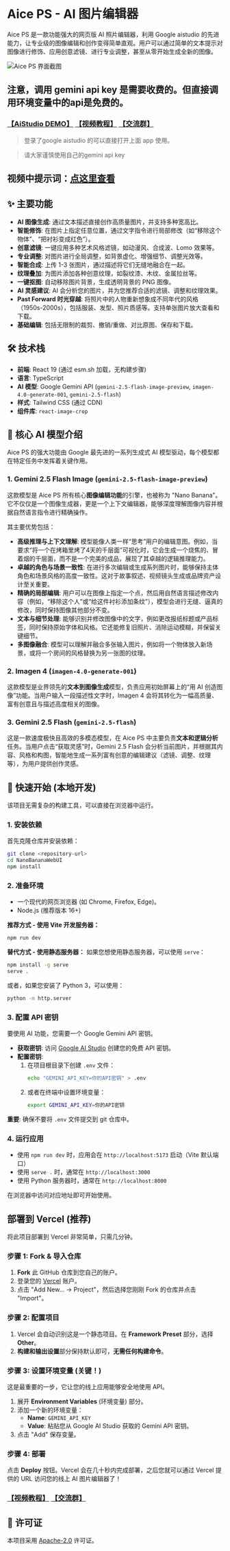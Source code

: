 # Aice PS - AI 图片编辑器

Aice PS 是一款功能强大的网页版 AI 照片编辑器，利用 Google aistudio 的先进能力，让专业级的图像编辑和创作变得简单直观。用户可以通过简单的文本提示对图像进行修饰、应用创意滤镜、进行专业调整，甚至从零开始生成全新的图像。

![Aice PS 界面截图](https://storage.googleapis.com/gweb-developer-goog-blog-assets/images/gemini-2-5-flash-prompt-based-image-editing.original.png)

## 注意，调用 gemini api key 是需要收费的。但直接调用环境变量中的api是免费的。

### [【AiStudio DEMO】](https://ai.studio/apps/drive/1JSVTWc7Pe1GfLLrQcBWPZF_yH_80xUGg)  [【视频教程】](https://www.bilibili.com/video/BV1y6e2z3EDS/)  [【交流群】](https://cnb.cool/fuliai/comfyui/-/issues/11) 

> 登录了google aistudio 的可以直接打开上面 app 使用。

> 请大家谨慎使用自己的gemini api key

## 视频中提示词：[点这里查看](prompt.md)

## ✨ 主要功能

- **AI 图像生成**: 通过文本描述直接创作高质量图片，并支持多种宽高比。
- **智能修饰**: 在图片上指定任意位置，通过文字指令进行局部修改（如“移除这个物体”、“把衬衫变成红色”）。
- **创意滤镜**: 一键应用多种艺术风格滤镜，如动漫风、合成波、Lomo 效果等。
- **专业调整**: 对图片进行全局调整，如背景虚化、增强细节、调整光效等。
- **智能合成**: 上传 1-3 张图片，通过描述将它们无缝地融合在一起。
- **纹理叠加**: 为图片添加各种创意纹理，如裂纹漆、木纹、金属拉丝等。
- **一键抠图**: 自动移除图片背景，生成透明背景的 PNG 图像。
- **AI 灵感建议**: AI 会分析您的图片，并为您推荐合适的滤镜、调整和纹理效果。
- **Past Forward 时光穿越**: 将照片中的人物重新想象成不同年代的风格（1950s-2000s），包括服装、发型、照片质感等。支持单张图片放大查看和下载。
- **基础编辑**: 包括无限制的裁剪、撤销/重做、对比原图、保存和下载。

## 🛠️ 技术栈

- **前端**: React 19 (通过 esm.sh 加载，无构建步骤)
- **语言**: TypeScript
- **AI 模型**: Google Gemini API (`gemini-2.5-flash-image-preview`, `imagen-4.0-generate-001`, `gemini-2.5-flash`)
- **样式**: Tailwind CSS (通过 CDN)
- **组件库**: `react-image-crop`

## 🎨 核心 AI 模型介绍

Aice PS 的强大功能由 Google 最先进的一系列生成式 AI 模型驱动，每个模型都在特定任务中发挥着关键作用。

### 1. Gemini 2.5 Flash Image (`gemini-2.5-flash-image-preview`)

这款模型是 Aice PS 所有核心**图像编辑功能**的引擎，也被称为 "Nano Banana"。它不仅仅是一个图像生成器，更是一个上下文编辑器，能够深度理解图像内容并根据自然语言指令进行精确操作。

其主要优势包括：

-   **高级推理与上下文理解**: 模型能像人类一样“思考”用户的编辑意图。例如，当要求“将一个在烤箱里烤了4天的千层面”可视化时，它会生成一个烧焦的、冒着烟的千层面，而不是一个完美的成品，展现了其卓越的逻辑推理能力。
-   **卓越的角色与场景一致性**: 在进行多次编辑或生成系列图片时，能够保持主体角色和场景风格的高度一致性。这对于故事叙述、视频镜头生成或品牌资产设计至关重要。
-   **精确的局部编辑**: 用户可以在图像上指定一个点，然后用自然语言描述修改内容（例如，“移除这个人”或“给这件衬衫添加条纹”），模型会进行无缝、逼真的修改，同时保持图像其他部分不变。
-   **文本与细节处理**: 能够识别并修改图像中的文字，例如更改报纸标题或产品标签，同时保持原始字体和风格。它还能修复旧照片、消除运动模糊，并保留关键细节。
-   **多图像融合**: 模型可以理解并融合多张输入图片，例如将一个物体放入新场景，或将一个房间的风格替换为另一张图的纹理。

### 2. Imagen 4 (`imagen-4.0-generate-001`)

这款模型是业界领先的**文本到图像生成**模型，负责应用初始屏幕上的“用 AI 创造图像”功能。当用户输入一段描述性文字时，Imagen 4 会将其转化为一幅高质量、富有创意且与描述高度相关的图像。

### 3. Gemini 2.5 Flash (`gemini-2.5-flash`)

这是一款速度极快且高效的多模态模型，在 Aice PS 中主要负责**文本和逻辑分析**任务。当用户点击“获取灵感”时，Gemini 2.5 Flash 会分析当前图片，并根据其内容、风格和构图，智能地生成一系列富有创意的编辑建议（滤镜、调整、纹理等），为用户提供创作灵感。

## 🚀 快速开始 (本地开发)

该项目无需复杂的构建工具，可以直接在浏览器中运行。

### 1. 安装依赖

首先克隆仓库并安装依赖：

```bash
git clone <repository-url>
cd NanoBananaWebUI
npm install
```

### 2. 准备环境

- 一个现代的网页浏览器 (如 Chrome, Firefox, Edge)。
- Node.js (推荐版本 16+)

**推荐方式 - 使用 Vite 开发服务器：**
```bash
npm run dev
```

**替代方式 - 使用静态服务器：**
如果您想使用静态服务器，可以使用 `serve`：
```bash
npm install -g serve
serve .
```
或者，如果您安装了 Python 3，可以使用：
```bash
python -m http.server
```

### 3. 配置 API 密钥

要使用 AI 功能，您需要一个 Google Gemini API 密钥。

- **获取密钥**: 访问 [Google AI Studio](https://aistudio.google.com/app/apikey) 创建您的免费 API 密钥。
- **配置密钥**:
  1. 在项目根目录下创建 `.env` 文件：
     ```bash
     echo "GEMINI_API_KEY=你的API密钥" > .env
     ```
  2. 或者在终端中设置环境变量：
     ```bash
     export GEMINI_API_KEY=你的API密钥
     ```

**重要**: 确保不要将 `.env` 文件提交到 git 仓库中。

### 4. 运行应用

- 使用 `npm run dev` 时，应用会在 `http://localhost:5173` 启动（Vite 默认端口）
- 使用 `serve .` 时，通常在 `http://localhost:3000` 
- 使用 Python 服务器时，通常在 `http://localhost:8000`

在浏览器中访问对应地址即可开始使用。

## 部署到 Vercel (推荐)

将此项目部署到 Vercel 非常简单，只需几分钟。

### 步骤 1: Fork & 导入仓库

1.  **Fork** 此 GitHub 仓库到您自己的账户。
2.  登录您的 [Vercel](https://vercel.com/) 账户。
3.  点击 "Add New... -> Project"，然后选择您刚刚 Fork 的仓库并点击 "Import"。

### 步骤 2: 配置项目

1.  Vercel 会自动识别这是一个静态项目。在 **Framework Preset** 部分，选择 **Other**。
2.  **构建和输出设置**部分保持默认即可，**无需任何构建命令**。

### 步骤 3: 设置环境变量 (关键！)

这是最重要的一步，它让您的线上应用能够安全地使用 API。

1.  展开 **Environment Variables** (环境变量) 部分。
2.  添加一个新的环境变量：
    - **Name**: `GEMINI_API_KEY`
    - **Value**: 粘贴您从 Google AI Studio 获取的 Gemini API 密钥。
3.  点击 "Add" 保存变量。

### 步骤 4: 部署

点击 **Deploy** 按钮。Vercel 会在几十秒内完成部署，之后您就可以通过 Vercel 提供的 URL 访问您的线上 AI 图片编辑器了！

###  [【视频教程】](https://www.bilibili.com/video/BV1y6e2z3EDS/)  [【交流群】](https://cnb.cool/fuliai/comfyui/-/issues/11) 

## 📄 许可证

本项目采用 [Apache-2.0](./LICENSE) 许可证。
